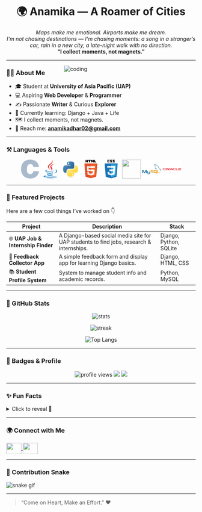 <!-- 👑 HEADER BANNER -->


<h1 align="center">🌍 Anamika — A Roamer of Cities</h1>

<p align="center">
  <i>Maps make me emotional. Airports make me dream.</i><br>
  <i>I'm not chasing destinations — I'm chasing moments: a song in a stranger’s car, rain in a new city, a late-night walk with no direction.</i><br>
  <strong>“I collect moments, not magnets.”</strong>
</p>

---

<img align="right" alt="coding" width="350" src="https://i.pinimg.com/736x/7a/87/81/7a8781168fde99a52044ab01c6968599.jpg">

### 👩‍💻 About Me
- 🎓 Student at **University of Asia Pacific (UAP)**
- 💻 Aspiring **Web Developer** & **Programmer**
- ✍️ Passionate **Writer** & Curious **Explorer**
- 🌱 Currently learning: Django + Java + Life
- 🗺️ I collect moments, not magnets.
- 💌 Reach me: **anamikadhar02@gmail.com**

---

### ⚒️ Languages & Tools
<p align="center"> 
  <a href="#"><img src="https://raw.githubusercontent.com/devicons/devicon/master/icons/c/c-original.svg" width="50" height="50" /></a>
  <a href="#"><img src="https://raw.githubusercontent.com/devicons/devicon/master/icons/java/java-original.svg" width="50" height="50" /></a>
  <a href="#"><img src="https://raw.githubusercontent.com/devicons/devicon/master/icons/python/python-original.svg" width="50" height="50" /></a>
  <a href="#"><img src="https://raw.githubusercontent.com/devicons/devicon/master/icons/html5/html5-original-wordmark.svg" width="50" height="50" /></a>
  <a href="#"><img src="https://raw.githubusercontent.com/devicons/devicon/master/icons/css3/css3-original-wordmark.svg" width="50" height="50" /></a>
  <a href="#"><img src="https://cdn.worldvectorlogo.com/logos/django.svg" width="50" height="50" /></a>
  <a href="#"><img src="https://raw.githubusercontent.com/devicons/devicon/master/icons/mysql/mysql-original-wordmark.svg" width="50" height="50" /></a>
  <a href="#"><img src="https://raw.githubusercontent.com/devicons/devicon/master/icons/oracle/oracle-original.svg" width="50" height="50" /></a>
</p>

---

### 📌 Featured Projects
Here are a few cool things I’ve worked on 👇

| Project | Description | Stack |
|--------|-------------|-------|
| 🌐 **UAP Job & Internship Finder** | A Django-based social media site for UAP students to find jobs, research & internships. | Django, Python, SQLite |
| 🧾 **Feedback Collector App** | A simple feedback form and display app for learning Django basics. | Django, HTML, CSS |
| 📚 **Student Profile System** | System to manage student info and academic records. | Python, MySQL |

---

### 🧠 GitHub Stats
<p align="center">
  <img src="https://github-readme-stats.vercel.app/api?username=anameeks&show_icons=true&theme=tokyonight" alt="stats" />
</p>

<p align="center">
  <img src="https://github-readme-streak-stats.herokuapp.com/?user=anameeks&theme=tokyonight" alt="streak" />
</p>

<p align="center">
  <img src="https://github-readme-stats.vercel.app/api/top-langs?username=anameeks&show_icons=true&locale=en&layout=compact&theme=tokyonight" alt="Top Langs" />
</p>

---

### 🏅 Badges & Profile
<p align="center">
  <img src="https://komarev.com/ghpvc/?username=anameeks&label=Profile%20views&color=0e75b6&style=flat" alt="profile views" />
  <img src="https://img.shields.io/badge/Code-Python-blue?style=flat&logo=python" />
  <img src="https://img.shields.io/badge/Made%20with-Markdown-1f425f.svg" />
</p>

---

### ✨ Fun Facts
<details>
<summary>Click to reveal 🎈</summary>

- 🌧️ I walk in the rain to feel alive  
- 📚 I write short stories about people I meet for 5 minutes  
- 🧳 I’ve dreamed of getting lost in Japan or the Scottish Highlands  
- 📸 I like taking blurry photos of the sky

</details>

---

### 🌍 Connect with Me
<p align="left">
  <a href="https://fb.com/anamika dhar" target="blank">
    <img align="center" src="https://raw.githubusercontent.com/rahuldkjain/github-profile-readme-generator/master/src/images/icons/Social/facebook.svg" height="30" width="40" />
  </a>
  <a href="mailto:anamikadhar02@gmail.com" target="blank">
    <img align="center" src="https://cdn.jsdelivr.net/gh/simple-icons/simple-icons/icons/gmail.svg" height="30" width="40" />
  </a>
</p>

---

### 🐍 Contribution Snake
![snake gif](https://github.com/anameeks/anameeks/blob/output/github-contribution-grid-snake.svg)

---

> “Come on Heart, Make an Effort.” ❤️
